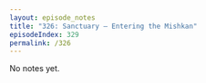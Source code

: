 ```yaml
---
layout: episode_notes
title: "326: Sanctuary — Entering the Mishkan"
episodeIndex: 329
permalink: /326
---
```

No notes yet.
